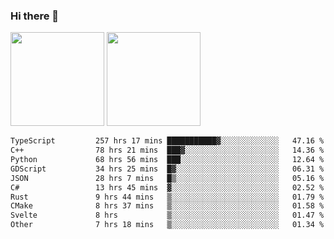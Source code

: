 ### Hi there 👋

<img height="150em" src="https://github-readme-stats.vercel.app/api?username=EddieDover&count_private=true&include_all_commits=true&show_icons=true&theme=dracula&hide_border=false&rank_icon=percentile"/>
<img height="150em" src="https://github-readme-stats.vercel.app/api/top-langs/?username=EddieDover&theme=dracula&hide_border=false&&layout=compact&langs_count=20" />

<!--START_SECTION:waka-->

```txt
TypeScript         257 hrs 17 mins ███████████▓░░░░░░░░░░░░░   47.16 %
C++                78 hrs 21 mins  ███▓░░░░░░░░░░░░░░░░░░░░░   14.36 %
Python             68 hrs 56 mins  ███░░░░░░░░░░░░░░░░░░░░░░   12.64 %
GDScript           34 hrs 25 mins  █▓░░░░░░░░░░░░░░░░░░░░░░░   06.31 %
JSON               28 hrs 7 mins   █▒░░░░░░░░░░░░░░░░░░░░░░░   05.16 %
C#                 13 hrs 45 mins  ▓░░░░░░░░░░░░░░░░░░░░░░░░   02.52 %
Rust               9 hrs 44 mins   ▒░░░░░░░░░░░░░░░░░░░░░░░░   01.79 %
CMake              8 hrs 37 mins   ▒░░░░░░░░░░░░░░░░░░░░░░░░   01.58 %
Svelte             8 hrs           ▒░░░░░░░░░░░░░░░░░░░░░░░░   01.47 %
Other              7 hrs 18 mins   ▒░░░░░░░░░░░░░░░░░░░░░░░░   01.34 %
```

<!--END_SECTION:waka-->

<!--
**EddieDover/EddieDover** is a ✨ _special_ ✨ repository because its `README.md` (this file) appears on your GitHub profile.

Here are some ideas to get you started:

- 🔭 I’m currently working on ...
- 🌱 I’m currently learning ...
- 👯 I’m looking to collaborate on ...
- 🤔 I’m looking for help with ...
- 💬 Ask me about ...
- 📫 How to reach me: ...
- 😄 Pronouns: ...
- ⚡ Fun fact: ...
-->
<a rel="me" href="https://techhub.social/@EddieDover"></a>
